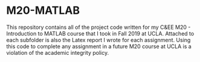 # M20-MATLAB
This repository contains all of the project code written for my C&EE M20 - Introduction to MATLAB course that I took in Fall 2019 at UCLA. Attached to each subfolder is also the Latex report I wrote for each assignment.
Using this code to complete any assignment in a future M20 course at UCLA is a violation of the academic integrity policy.
